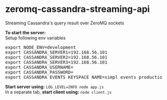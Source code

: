 # zeromq-cassandra-streaming-api
Streaming Cassandra's query result over ZeroMQ sockets

<b>To start the server:</b><br>
Setup following env variables
<pre>
export NODE_ENV=development
export CASSANDRA_SERVER1=192.168.56.101
export CASSANDRA_SERVER2=192.168.56.101
export CASSANDRA_SERVER3=192.168.56.101
export CASSANDRA_USERNAME=
export CASSANDRA_PASSWORD=
export CASSANDRA_EVENTS_KEYSPACE_NAME=simpl_events_production
</pre>

<b>Start server using:</b> `LOG_LEVEL=INFO node app.js`
<br>
In a separate tab, <b>start client using:</b> `node client.js`
